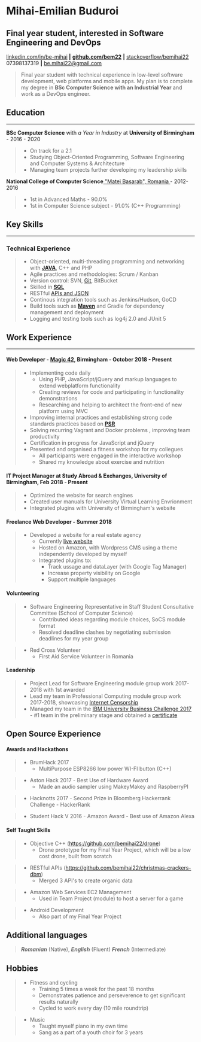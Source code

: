<!--Name & Interest-->

# Mihai-Emilian Buduroi

## Final year student, interested in Software Engineering and DevOps

<!--Contact Information-->

[linkedin.com/in/be-mihai](https://www.linkedin.com/in/bem22) __|__ [__github.com/bem22__](https://github.com/bem22) __|__ [stackoverflow/bemihai22](https://stackoverflow.com/users/7056603/bem22)  
07398137319 __|__ be.mihai22@gmail.com

<!--Statement-->
> Final year student with technical experience in low-level software development, web platforms and mobile apps. My plan is to complete my degree in **BSc Computer Science with an Industrial Year** and work as a DevOps engineer.

<!--Body Start -->

<!--School-->

## Education
------------  
 __BSc Computer Science__ with _a Year in Industry_ at __University of Birmingham__ - 2016 - 2020 
>  - On track for a 2.1
>  - Studying Object-Oriented Programming, Software Engineering and Computer Systems & Architecture
>  - Managing team projects further developing my leadership skills 

__National College of Computer Science__[ "Matei Basarab", Romania  ](http://cnimateibasarab.ro/cnimb/) - 2012-2016  
> - 1st in Advanced Maths - 90.0%
> - 1st in Computer Science subject - 91.0% (C++ Programming)

<!--Highlights -->

## Key Skills
-------------

### Technical Experience
> + Object-oriented, multi-threading programming and networking with [__JAVA__](https://github.com/bem22/talktostrangersCMD), C++ and PHP 
> + Agile practices and methodologies: Scrum / Kanban 
> + Version control: SVN, [Git](https://github.com/bem22), BitBucket
> + Skilled in [__SQL__](https://github.com/bem22/christmas-crackers-dbm)
> + RESTful [APIs and JSON](https://github.com/bem22/christmas-crackers-dbm)
> + Continous integration tools such as Jenkins/Hudson, GoCD 
> + Build tools such as
[__Maven__](https://github.com/bem22/christmas-crackers-dbm) and Gradle for dependency management and deployment
> + Logging and testing tools such as log4j 2.0 and JUnit 5

<!--Work-->

## Work Experience 
--------------- 
#### Web Developer - [Magic 42](https://www.magic42.co.uk/), Birmingham - October 2018 - Present
> + Implementing code daily  
>   - Using PHP, JavaScript/jQuery and markup languages to extend webplatform functionality
>   - Creating reviews for code and participating in functionality demonstrations 
>   - Researching and helping to architect the front-end of new platform using MVC 
> + Improving internal practices and establishing strong code standards practices based on [__PSR__](https://www.php-fig.org/psr/)
> + Solving recurring Vagrant and Docker problems , improving team productivity
> + Certification in progress for JavaScript and jQuery
> + Presented and organised a fitness workshop for my collegues
>    - All participants were engaged in the interactive workshop
>    - Shared my knowledge about exercise and nutrition

#### IT Project Manager at Study Abroad & Exchanges, University of Birmingham, Feb 2018 - Present
> + Optimized the website for search engines
> + Created user manuals for University Virtual Learning Envrionment
> + Integrated plugins with University of Birmingham's website

#### Freelance Web Developer - Summer 2018
> + Developed a website for a real estate agency
>   - Currently [live website](http://imobiliare007.ro/)
>   - Hosted on Amazon, with Wordpress CMS using a theme independently developed by myself
>   - Integrated plugins to:
>       + Track ussage and dataLayer (with Google Tag Manager)       
>       + Increase property visibility on Google
>       + Support multiple languages

<!--Volunteering-->

#### Volunteering
> + Software Engineering Representative in Staff Student Consultative Committee (School of Computer Science)  
>   - Contributed ideas regarding module choices, SoCS module format  
>   - Resolved deadline clashes by negotiating submission deadlines for my year group

> + Red Cross Volunteer 
>    - First Aid Service Volunteer in Romania

<!--Leadership-->
#### Leadership
> + Project Lead for Software Engineering module group work 2017-2018 with 1st awarded
> + Lead my team in Professional Computing module group work 2017-2018, showcasing [Internet Censorship](https://docs.google.com/presentation/d/1G9AnpxJD_0iL3ISDxj3EJGa80AkJNM933q1JZQ2uzjU/edit?usp=sharing) 
> + Managed my team in the [IBM University Business Challenge 2017](http://www.ubcworldwide.com/) - #1 team in the preliminary stage and obtained a [certificate](https://drive.google.com/file/d/1bLUAyZbDXOEp0mqnX6ZaSkOoPalpUIq4/view?usp=sharing)



<!--OpenS-->
Open Source Experience
----------------------

<!--Hackathons-->

#### Awards and Hackathons

> + BrumHack 2017
>   - MultiPurpose ESP8266 low power WI-FI button (C++) 

> + Aston Hack 2017 - Best Use of Hardware Award 
>   - Made an audio sampler using MakeyMakey and RaspberryPI 

> + Hacknotts 2017 - Second Prize in Bloomberg Hackerrank Challenge
    - HackerRank 

> + Student Hack V 2016 - Amazon Award - Best use of Amazon Alexa

<!--In the house-->

#### Self Taught Skills
> + Objective C++ (https://github.com/bemihai22/drone)
>   - Drone prototype for my Final Year Project, which will be a low cost drone, built from scratch

> + RESTful APIs (https://github.com/bemihai22/christmas-crackers-dbm)
>   - Merged 3 API's to create organic data 

> + Amazon Web Services EC2 Management
>   - Used in Team Project (module) to host a server for a game
 
> + Android Development
>   - Also part of my Final Year Project

## Additional languages

> _**Romanian**_ (Native), _**English**_ (Fluent)  _**French**_ (Intermediate) 

<!--The person-->
Hobbies
-------  
> * Fitness and cycling
>   - Training 5 times a week for the past 18 months
>   - Demonstrates patience and perseverence to get significant results naturally 
>   - Cycled to work every day (10 mile roundtrip)

> * Music
>   * Taught myself piano in my own time  
>   * Sang as a part of a youth choir for 3 years
<!--Body End -->
